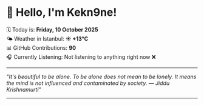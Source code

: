 # 👋 Hello, I'm Kekn9ne!

🗓️ Today is: **Friday, 10 October 2025**  
🌤️ Weather in Istanbul: **☀️   +13°C**  
📊 GitHub Contributions: **90**  
🎧 Currently Listening: Not listening to anything right now ❌

---

_"It's beautiful to be alone. To be alone does not mean to be lonely. It means the mind is not influenced and contaminated by society. — *Jiddu Krishnamurti*"_

---
